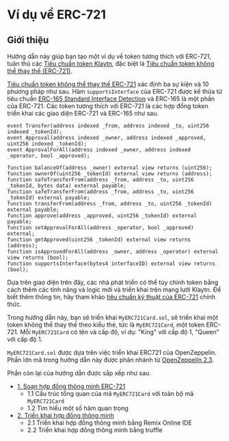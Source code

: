 # Ví dụ về ERC-721 <a id="erc-721-example"></a>

## Giới thiệu <a id="introduction"></a>

Hướng dẫn này giúp bạn tạo một ví dụ về token tương thích với ERC-721, tuân thủ các [Tiêu chuẩn token Klaytn](../../token-standard.md), đặc biệt là [Tiêu chuẩn token không thể thay thế (ERC-721)](../../token-standard.md#non-fungible-token-standard-kip-17).

[Tiêu chuẩn token không thể thay thế ERC-721](https://eips.ethereum.org/EIPS/eip-721) xác định ba sự kiện và 10 phương pháp như sau. Hàm `supportsInterface` của ERC-721 được kế thừa từ tiêu chuẩn [ERC-165 Standard Interface Detection](https://eips.ethereum.org/EIPS/eip-165) và ERC-165 là một phần của ERC-721. Các token tương thích với ERC-721 là các hợp đồng token triển khai các giao diện ERC-721 và ERC-165 như sau.

```solidity
event Transfer(address indexed _from, address indexed _to, uint256 indexed _tokenId);
event Approval(address indexed _owner, address indexed _approved, uint256 indexed _tokenId);
event ApprovalForAll(address indexed _owner, address indexed _operator, bool _approved);

function balanceOf(address _owner) external view returns (uint256);
function ownerOf(uint256 _tokenId) external view returns (address);
function safeTransferFrom(address _from, address _to, uint256 _tokenId, bytes data) external payable;
function safeTransferFrom(address _from, address _to, uint256 _tokenId) external payable;
function transferFrom(address _from, address _to, uint256 _tokenId) external payable;
function approve(address _approved, uint256 _tokenId) external payable;
function setApprovalForAll(address _operator, bool _approved) external;
function getApproved(uint256 _tokenId) external view returns (address);
function isApprovedForAll(address _owner, address _operator) external view returns (bool);
function supportsInterface(bytes4 interfaceID) external view returns (bool);
```

Dựa trên giao diện trên đây, các nhà phát triển có thể tùy chỉnh token bằng cách thêm các tính năng và logic mới và triển khai trên mạng lưới Klaytn. Để biết thêm thông tin, hãy tham khảo [tiêu chuẩn kỹ thuật của ERC-721](https://eips.ethereum.org/EIPS/eip-721) chính thức.

Trong hướng dẫn này, bạn sẽ triển khai `MyERC721Card.sol`, sẽ triển khai một token không thể thay thế theo kiểu thẻ, tức là `MyERC721Card`, một token ERC-721. Mỗi `MyERC721Card` có tên và cấp độ, ví dụ: "King" với cấp độ 1, "Queen" với cấp độ 1.

`MyERC721Card.sol` được dựa trên việc triển khai ERC721 của OpenZeppelin. Phần lớn mã trong hướng dẫn này được phân nhánh từ [OpenZeppelin 2.3](https://github.com/OpenZeppelin/openzeppelin-solidity/releases/tag/v2.3.0).

Phần còn lại của hướng dẫn được sắp xếp như sau.

* [1. Soạn hợp đồng thông minh ERC-721](./1-erc721.md)
  - 1.1 Cấu trúc tổng quan của mã `MyERC721Card` với toàn bộ mã `MyERC721Card`
  - 1.2 Tìm hiểu một số hàm quan trọng
* [2. Triển khai hợp đồng thông minh](./2-erc721.md)
  - 2.1 Triển khai hợp đồng thông minh bằng Remix Online IDE
  - 2.2 Triển khai hợp đồng thông minh bằng truffle
